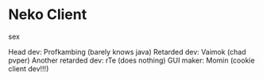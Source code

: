 # Neko Client

sex

Head dev: Profkambing (barely knows java)
Retarded dev: Vaimok (chad pvper)
Another retarded dev: rTe (does nothing)
GUI maker: Momin (cookie client dev!!!)
